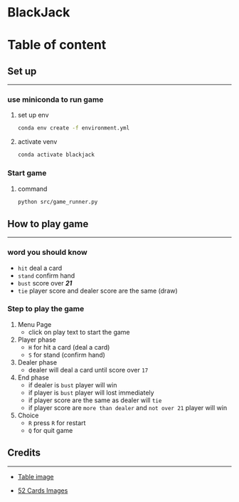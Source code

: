 # BlackJack

# Table of content

## Set up

---

### use miniconda to run game

1. set up env
    ```bash
    conda env create -f environment.yml
    ```
2. activate venv
    ```bash
    conda activate blackjack
    ```

### Start game

1. command
    ```bash
    python src/game_runner.py
    ```

## How to play game

---

### word you should know

-   `hit` deal a card
-   `stand` confirm hand
-   `bust` score over **_21_**
-   `tie` player score and dealer score are the same (draw)

### Step to play the game

1. Menu Page
    - click on play text to start the game
2. Player phase
    - `H` for hit a card (deal a card)
    - `S` for stand (confirm hand)
3. Dealer phase
    - dealer will deal a card until score over `17`
4. End phase
    - if dealer is `bust` player will win
    - if player is `bust` player will lost immediately
    - if player score are the same as dealer will `tie`
    - if player score are `more than dealer` and `not over 21` player will win
5. Choice
    - `R` press `R` for restart
    - `Q` for quit game

## Credits

---

-   [Table image](https://www.google.com/url?sa=i&url=https%3A%2F%2Fstock.adobe.com%2Fsearch%3Fk%3Dblackjack%2Btable&psig=AOvVaw3NmQXaf6A61yrQhfg-qk3d&ust=1744205033203000&source=images&cd=vfe&opi=89978449&ved=0CBQQjRxqFwoTCLiBo6zEyIwDFQAAAAAdAAAAABAn)

-   [52 Cards Images](https://acbl.mybigcommerce.com/52-playing-cards/)
